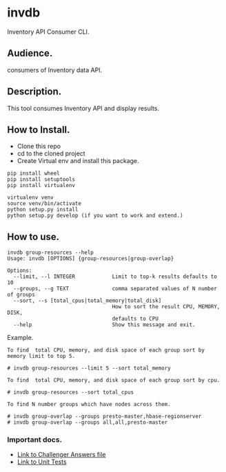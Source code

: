 # invdb
Inventory API Consumer CLI.
 
## Audience.
consumers of Inventory data API.

## Description.
This tool consumes Inventory API and display results.

## How to Install.

- Clone this repo
- cd to the cloned project
- Create Virtual env and install this package.

```
pip install wheel
pip install setuptools
pip install virtualenv

virtualenv venv
source venv/bin/activate
python setup.py install 
python setup.py develop (if you want to work and extend.)
```

## How to use.

```
invdb group-resources --help
Usage: invdb [OPTIONS] {group-resources|group-overlap}

Options:
  --limit, --l INTEGER            Limit to top-k results defaults to 10
  --groups, --g TEXT              comma separated values of N number of groups
  --sort, --s [total_cpus|total_memory|total_disk]
                                  How to sort the result CPU, MEMORY, DISK,
                                  defaults to CPU
  --help                          Show this message and exit.

```

Example.

```
To find  total CPU, memory, and disk space of each group sort by memory limit to top 5.

# invdb group-resources --limit 5 --sort total_memory

To find  total CPU, memory, and disk space of each group sort by cpu.

# invdb group-resources --sort total_cpus

To find N number groups which have nodes across them.

# invdb group-overlap --groups presto-master,hbase-regionserver
# invdb group-overlap --groups all,all,presto-master

```

### Important docs.
- [Link to Challenger Answers file](./challenge_answer.md)
- [Link to Unit Tests](./tests)

